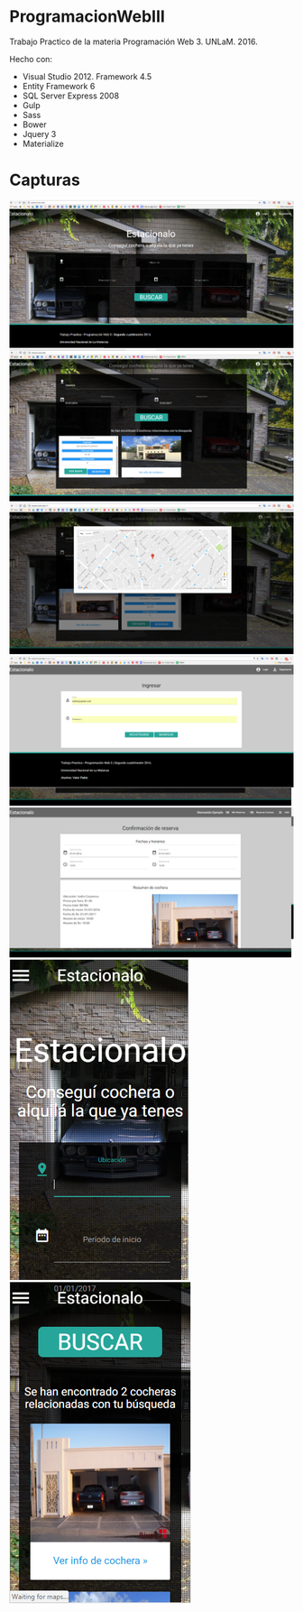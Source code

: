 # ProgramacionWebIII
Trabajo Practico de la materia Programación Web 3. UNLaM. 2016.

Hecho con:
  - Visual Studio 2012. Framework 4.5
  - Entity Framework 6
  - SQL Server Express 2008
  - Gulp
  - Sass
  - Bower
  - Jquery 3
  - Materialize

# Capturas
![captura](screenshots/00.png)
![captura](screenshots/01.png)
![captura](screenshots/03.png)
![captura](screenshots/04.png)
![captura](screenshots/05.png)
![captura](screenshots/06.png)
![captura](screenshots/07.png)